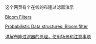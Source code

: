 这个网页有个在线的布隆过滤器演示

[Bloom Filters](https://www.jasondavies.com/bloomfilter/)

[Probabilistic Data structures: Bloom filter](https://hackernoon.com/probabilistic-data-structures-bloom-filter-5374112a7832)

[详解布隆过滤器的原理，使用场景和注意事项](https://zhuanlan.zhihu.com/p/43263751)